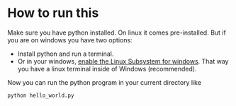 # How to run this
Make sure you have python installed. On linux it comes pre-installed. But if you are on windows you have two options:

* Install python and run a terminal.
* Or in your windows, [enable the Linux Subsystem for windows](https://www.youtube.com/watch?v=1ap3hL-UR9I). That way you have a linux terminal inside of Windows (recommended).

Now you can run the python program in your current directory like

    python hello_world.py
